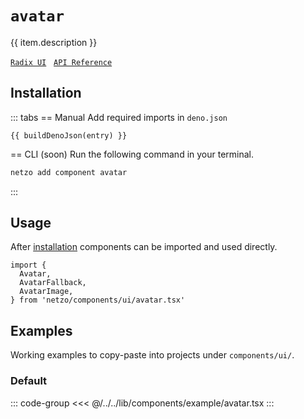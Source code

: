 <script setup>
import SectionDocsCards from '@theme/components/sections/SectionDocsCards.vue'
import en from '~/locales/en.js'
import { ui } from '~/../lib/components/registry.ts'
import { buildDenoJson } from '~/src/utils.ts'
const item = en.components.find(({ uid }) => uid === 'avatar')
const entry = ui.find(i => item.uid === i.name)
</script>

<div class="mb-5 w-75px h-75px"  :class="item.icon" />

# `avatar`

{{ item.description }}

[`Radix UI`](https://www.radix-ui.com/primitives/docs/components/avatar)
&nbsp;
[`API Reference`](https://www.radix-ui.com/primitives/docs/components/avatar#api-reference)

## Installation

::: tabs
== Manual
Add required imports in `deno.json`
```json-vue
{{ buildDenoJson(entry) }}
```
== CLI (soon)
Run the following command in your terminal.
```sh
netzo add component avatar
```
:::

## Usage

After [installation](#installation) components can be imported and used directly.

```tsx
import {
  Avatar,
  AvatarFallback,
  AvatarImage,
} from 'netzo/components/ui/avatar.tsx'
```

## Examples

Working examples to copy-paste into projects under `components/ui/`.

### Default

::: code-group
<<< @/../../lib/components/example/avatar.tsx
:::
